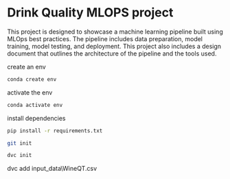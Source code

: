 # Drink Quality MLOPS project

This project is designed to showcase a machine learning pipeline built using MLOps best practices. The pipeline includes data preparation, model training, model testing, and deployment. This project also includes a design document that outlines the architecture of the pipeline and the tools used.

create an env
```bash
conda create env
```

activate the env
```bash
conda activate env
```

install dependencies
```bash
pip install -r requirements.txt
```

```bash
git init
```
```bash
dvc init
```

dvc add input_data\WineQT.csv
